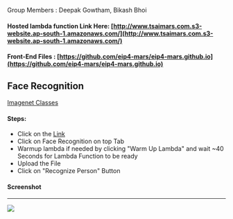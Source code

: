 Group Members : Deepak Gowtham, Bikash Bhoi



#### Hosted lambda function Link Here: [http://www.tsaimars.com.s3-website.ap-south-1.amazonaws.com/](http://www.tsaimars.com.s3-website.ap-south-1.amazonaws.com/)
#### Front-End Files : [https://github.com/eip4-mars/eip4-mars.github.io](https://github.com/eip4-mars/eip4-mars.github.io)

## Face Recognition
[Imagenet Classes](https://github.com/eip4-mars/EIP4P2/blob/master/Session1/imagenet_classes.txt)
#### Steps:
- Click on the [Link](http://www.tsaimars.com.s3-website.ap-south-1.amazonaws.com/)
- Click on Face Recognition on top Tab
- Warmup lambda if needed by clicking "Warm Up Lambda" and wait ~40 Seconds for Lambda Function to be ready
- Upload the File
- Click on "Recognize Person" Button

#### Screenshot
---------
![](https://github.com/eip4-mars/EIP4P2/blob/master/Session4/fr_ss.jpg)
